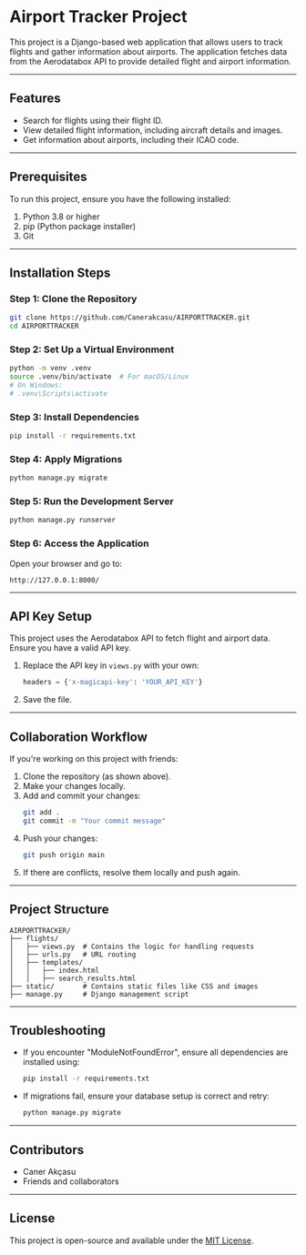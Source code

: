 # Airport Tracker Project

This project is a Django-based web application that allows users to track flights and gather information about airports. The application fetches data from the Aerodatabox API to provide detailed flight and airport information.

---

## Features
- Search for flights using their flight ID.
- View detailed flight information, including aircraft details and images.
- Get information about airports, including their ICAO code.

---

## Prerequisites
To run this project, ensure you have the following installed:

1. Python 3.8 or higher
2. pip (Python package installer)
3. Git

---

## Installation Steps

### Step 1: Clone the Repository
```bash
git clone https://github.com/Canerakcasu/AIRPORTTRACKER.git
cd AIRPORTTRACKER
```

### Step 2: Set Up a Virtual Environment
```bash
python -m venv .venv
source .venv/bin/activate  # For macOS/Linux
# On Windows:
# .venv\Scripts\activate
```

### Step 3: Install Dependencies
```bash
pip install -r requirements.txt
```

### Step 4: Apply Migrations
```bash
python manage.py migrate
```

### Step 5: Run the Development Server
```bash
python manage.py runserver
```

### Step 6: Access the Application
Open your browser and go to:
```
http://127.0.0.1:8000/
```

---

## API Key Setup
This project uses the Aerodatabox API to fetch flight and airport data. Ensure you have a valid API key.

1. Replace the API key in `views.py` with your own:
   ```python
   headers = {'x-magicapi-key': 'YOUR_API_KEY'}
   ```
2. Save the file.

---

## Collaboration Workflow
If you're working on this project with friends:

1. Clone the repository (as shown above).
2. Make your changes locally.
3. Add and commit your changes:
   ```bash
   git add .
   git commit -m "Your commit message"
   ```
4. Push your changes:
   ```bash
   git push origin main
   ```
5. If there are conflicts, resolve them locally and push again.

---

## Project Structure
```
AIRPORTTRACKER/
├── flights/
│   ├── views.py  # Contains the logic for handling requests
│   ├── urls.py   # URL routing
│   ├── templates/
│   │   ├── index.html
│   │   ├── search_results.html
├── static/       # Contains static files like CSS and images
├── manage.py     # Django management script
```

---

## Troubleshooting
- If you encounter "ModuleNotFoundError", ensure all dependencies are installed using:
  ```bash
  pip install -r requirements.txt
  ```

- If migrations fail, ensure your database setup is correct and retry:
  ```bash
  python manage.py migrate
  ```

---

## Contributors
- Caner Akçasu
- Friends and collaborators

---

## License
This project is open-source and available under the [MIT License](LICENSE).

